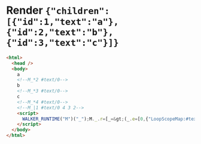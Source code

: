 # Render `{"children":[{"id":1,"text":"a"},{"id":2,"text":"b"},{"id":3,"text":"c"}]}`

```html
<html>
  <head />
  <body>
    a
    <!--M_*2 #text/0-->
    b
    <!--M_*3 #text/0-->
    c
    <!--M_*4 #text/0-->
    <!--M_|1 #text/0 4 3 2-->
    <script>
      WALKER_RUNTIME("M")("_");M._.r=[_=&gt;(_.e=[0,{"LoopScopeMap:#text/0":new Map(_.a=[[1,_.b={}],[2,_.c={}],[3,_.d={}]])},_.b,_.c,_.d])]
    </script>
  </body>
</html>
```
